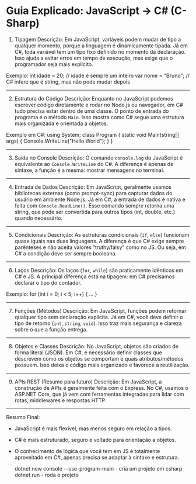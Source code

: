 
Guia Explicado: JavaScript → C# (C-Sharp)
====================================================

1. Tipagem
Descrição:
Em JavaScript, variáveis podem mudar de tipo a qualquer momento, porque a linguagem é dinamicamente tipada. 
Já em C#, toda variável tem um tipo fixo definido no momento da declaração. Isso ajuda a evitar erros em tempo de execução,
mas exige que o programador seja mais explícito.

Exemplo:
    int idade = 20; // idade é sempre um inteiro
    var nome = "Bruno"; // C# infere que é string, mas não pode mudar depois

----------------------------------------------------

2. Estrutura do Código
Descrição:
Enquanto no JavaScript podemos escrever código diretamente e rodar no Node.js ou navegador, em C# tudo precisa estar dentro de uma classe.
O ponto de entrada do programa é o método `Main`. Isso mostra como C# segue uma estrutura mais organizada e orientada a objetos.

Exemplo em C#:
    using System;
    class Program
    {
        static void Main(string[] args)
        {
            Console.WriteLine("Hello World");
        }
    }

----------------------------------------------------

3. Saída no Console
Descrição:
O comando `console.log` do JavaScript é equivalente ao `Console.WriteLine` do C#.
A diferença é apenas de sintaxe, a função é a mesma: mostrar mensagens no terminal.

----------------------------------------------------

4. Entrada de Dados
Descrição:
Em JavaScript, geralmente usamos bibliotecas externas (como prompt-sync) para capturar dados do usuário em ambiente Node.js.
Já em C#, a entrada de dados é nativa e feita com `Console.ReadLine()`. 
Esse comando sempre retorna uma string, que pode ser convertida para outros tipos (int, double, etc.) quando necessário.

----------------------------------------------------

5. Condicionais
Descrição:
As estruturas condicionais (`if`, `else`) funcionam quase iguais nas duas linguagens. 
A diferença é que C# exige sempre parênteses e não aceita valores “truthy/falsy” como no JS. 
Ou seja, em C# a condição deve ser sempre booleana.

----------------------------------------------------

6. Laços
Descrição:
Os laços (`for`, `while`) são praticamente idênticos em C# e JS. 
A principal diferença está na tipagem: em C# precisamos declarar o tipo do contador.

Exemplo:
    for (int i = 0; i < 5; i++) { ... }

----------------------------------------------------

7. Funções (Métodos)
Descrição:
Em JavaScript, funções podem retornar qualquer tipo sem declaração explícita. 
Já em C#, você deve definir o tipo de retorno (`int`, `string`, `void`). 
Isso traz mais segurança e clareza sobre o que a função entrega.

----------------------------------------------------

8. Objetos e Classes
Descrição:
No JavaScript, objetos são criados de forma literal (JSON). 
Em C#, é necessário definir classes que descrevem como os objetos se comportam e quais atributos/métodos possuem. 
Isso deixa o código mais organizado e favorece a reutilização.

----------------------------------------------------

9. APIs REST (Resumo para futuro)
Descrição:
Em JavaScript, a construção de APIs é geralmente feita com o Express. 
No C#, usamos o ASP.NET Core, que já vem com ferramentas integradas para lidar com rotas, middlewares e respostas HTTP.

----------------------------------------------------

Resumo Final:
- JavaScript é mais flexível, mas menos seguro em relação a tipos.
- C# é mais estruturado, seguro e voltado para orientação a objetos.
- O conhecimento de lógica que você tem em JS é totalmente aproveitado em C#, apenas precisa se adaptar à sintaxe e estrutura.


    dotnet new console --use-program-main      -    cria um projeto em csharp
    dotnet run                                 -    roda o projeto